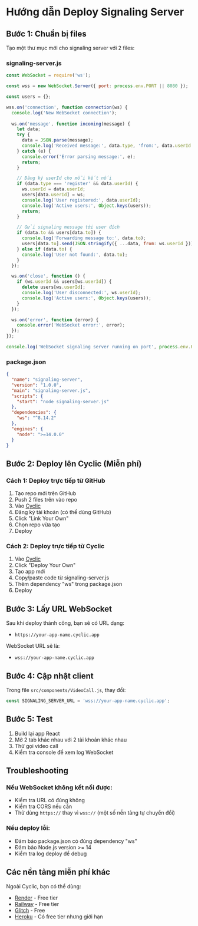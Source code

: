 # Hướng dẫn Deploy Signaling Server

## Bước 1: Chuẩn bị files

Tạo một thư mục mới cho signaling server với 2 files:

### signaling-server.js
```js
const WebSocket = require('ws');

const wss = new WebSocket.Server({ port: process.env.PORT || 8080 });

const users = {};

wss.on('connection', function connection(ws) {
  console.log('New WebSocket connection');
  
  ws.on('message', function incoming(message) {
    let data;
    try {
      data = JSON.parse(message);
      console.log('Received message:', data.type, 'from:', data.userId || 'unknown');
    } catch (e) {
      console.error('Error parsing message:', e);
      return;
    }

    // Đăng ký userId cho mỗi kết nối
    if (data.type === 'register' && data.userId) {
      ws.userId = data.userId;
      users[data.userId] = ws;
      console.log('User registered:', data.userId);
      console.log('Active users:', Object.keys(users));
      return;
    }

    // Gửi signaling message tới user đích
    if (data.to && users[data.to]) {
      console.log('Forwarding message to:', data.to);
      users[data.to].send(JSON.stringify({ ...data, from: ws.userId }));
    } else if (data.to) {
      console.log('User not found:', data.to);
    }
  });

  ws.on('close', function () {
    if (ws.userId && users[ws.userId]) {
      delete users[ws.userId];
      console.log('User disconnected:', ws.userId);
      console.log('Active users:', Object.keys(users));
    }
  });

  ws.on('error', function (error) {
    console.error('WebSocket error:', error);
  });
});

console.log('WebSocket signaling server running on port', process.env.PORT || 8080);
```

### package.json
```json
{
  "name": "signaling-server",
  "version": "1.0.0",
  "main": "signaling-server.js",
  "scripts": {
    "start": "node signaling-server.js"
  },
  "dependencies": {
    "ws": "^8.14.2"
  },
  "engines": {
    "node": ">=14.0.0"
  }
}
```

## Bước 2: Deploy lên Cyclic (Miễn phí)

### Cách 1: Deploy trực tiếp từ GitHub

1. Tạo repo mới trên GitHub
2. Push 2 files trên vào repo
3. Vào [Cyclic](https://www.cyclic.sh/)
4. Đăng ký tài khoản (có thể dùng GitHub)
5. Click "Link Your Own"
6. Chọn repo vừa tạo
7. Deploy

### Cách 2: Deploy trực tiếp từ Cyclic

1. Vào [Cyclic](https://www.cyclic.sh/)
2. Click "Deploy Your Own"
3. Tạo app mới
4. Copy/paste code từ signaling-server.js
5. Thêm dependency "ws" trong package.json
6. Deploy

## Bước 3: Lấy URL WebSocket

Sau khi deploy thành công, bạn sẽ có URL dạng:
- `https://your-app-name.cyclic.app`

WebSocket URL sẽ là:
- `wss://your-app-name.cyclic.app`

## Bước 4: Cập nhật client

Trong file `src/components/VideoCall.js`, thay đổi:

```js
const SIGNALING_SERVER_URL = 'wss://your-app-name.cyclic.app';
```

## Bước 5: Test

1. Build lại app React
2. Mở 2 tab khác nhau với 2 tài khoản khác nhau
3. Thử gọi video call
4. Kiểm tra console để xem log WebSocket

## Troubleshooting

### Nếu WebSocket không kết nối được:
- Kiểm tra URL có đúng không
- Kiểm tra CORS nếu cần
- Thử dùng `https://` thay vì `wss://` (một số nền tảng tự chuyển đổi)

### Nếu deploy lỗi:
- Đảm bảo package.json có đúng dependency "ws"
- Đảm bảo Node.js version >= 14
- Kiểm tra log deploy để debug

## Các nền tảng miễn phí khác

Ngoài Cyclic, bạn có thể dùng:
- [Render](https://render.com/) - Free tier
- [Railway](https://railway.app/) - Free tier  
- [Glitch](https://glitch.com/) - Free
- [Heroku](https://heroku.com/) - Có free tier nhưng giới hạn 
